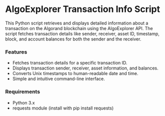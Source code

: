 # AlgoExplorer Transaction Info Script
This Python script retrieves and displays detailed information about a transaction on the Algorand blockchain using the AlgoExplorer API. The script fetches transaction details like sender, receiver, asset ID, timestamp, block, and account balances for both the sender and the receiver.

### Features
- Fetches transaction details for a specific transaction ID.
- Displays transaction sender, receiver, asset information, and balances.
- Converts Unix timestamps to human-readable date and time.
- Simple and intuitive command-line interface.

### Requirements
- Python 3.x
- requests module (install with pip install requests)
